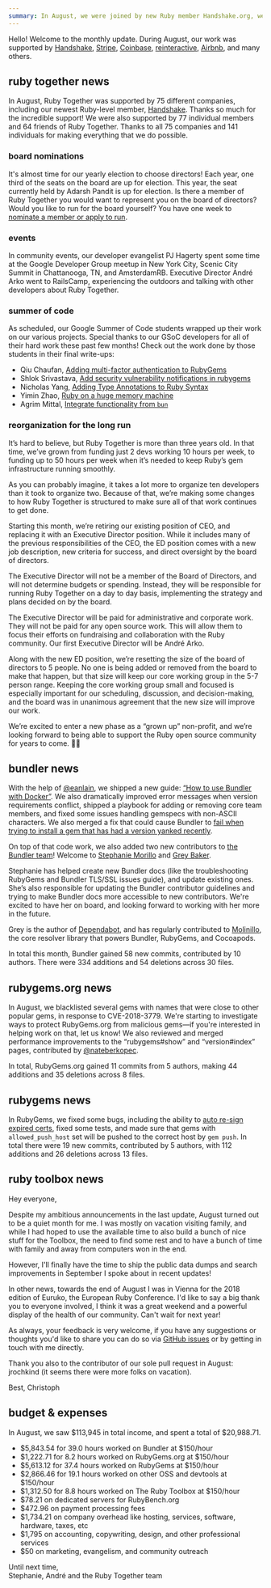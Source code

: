 ```yaml
---
summary: In August, we were joined by new Ruby member Handshake.org, we paid for 113 hours of developer work, shipped a new Bundler guide, and fixed bugs in Bundler and RubyGems.
---
```


Hello! Welcome to the monthly update. During August, our work was supported by [Handshake](https://handshake.org), [Stripe](https://stripe.com), [Coinbase](https://coinbase.com), [reinteractive](https://reinteractive.com/), [Airbnb](http://airbnb.com), and many others.

## ruby together news

In August, Ruby Together was supported by 75 different companies, including our newest Ruby-level member, [Handshake](https://www.handshake.org). Thanks so much for the incredible support! We were also supported by 77 individual members and 64 friends of Ruby Together. Thanks to all 75 companies and 141 individuals for making everything that we do possible.

### board nominations

It's almost time for our yearly election to choose directors! Each year, one third of the seats on the board are up for election. This year, the seat currently held by Adarsh Pandit is up for election. Is there a member of Ruby Together you would want to represent you on the board of directors? Would you like to run for the board yourself? You have one week to [nominate a member or apply to run](https://goo.gl/forms/lshnSf7r0n1ruIpR2).

### events

In community events, our developer evangelist PJ Hagerty spent some time at the Google Developer Group meetup in New York City, Scenic City Summit in Chattanooga, TN, and AmsterdamRB. Executive Director André Arko went to RailsCamp, experiencing the outdoors and talking with other developers about Ruby Together.

### summer of code

As scheduled, our Google Summer of Code students wrapped up their work on our various projects. Special thanks to our GSoC developers for all of their hard work these past few months! Check out the work done by those students in their final write-ups:

  - Qiu Chaufan, [Adding multi-factor authentication to RubyGems](https://gist.github.com/ecnelises/9654e59877aa336977c1409ef540e2a9)
  - Shlok Srivastava, [Add security vulnerability notifications in rubygems](https://lifeinoss.wordpress.com/2018/08/14/gsoc-with-rubygems/)
  - Nicholas Yang, [Adding Type Annotations to Ruby Syntax](https://summerofcode.withgoogle.com/projects/#6181205100199936)
  - Yimin Zhao, [Ruby on a huge memory machine](https://github.com/Tacinight/ruby-gsoc-2018/blob/master/README.md#ruby-gsoc-2018)
  - Agrim Mittal, [Integrate functionality from `bun`](https://gist.github.com/agrim123/cfc1e1aadbe8b46f6e2b6e9b090ed2f3#integrating-functionality-from-bun-into-bundler-gsoc-2018)

### reorganization for the long run

It’s hard to believe, but Ruby Together is more than three years old. In that time, we’ve grown from funding just 2 devs working 10 hours per week, to funding up to 50 hours per week when it’s needed to keep Ruby’s gem infrastructure running smoothly.

As you can probably imagine, it takes a lot more to organize ten developers than it took to organize two. Because of that, we’re making some changes to how Ruby Together is structured to make sure all of that work continues to get done.

Starting this month, we’re retiring our existing position of CEO, and replacing it with an Executive Director position. While it includes many of the previous responsibilities of the CEO, the ED position comes with a new job description, new criteria for success, and direct oversight by the board of directors.

The Executive Director will not be a member of the Board of Directors, and will not determine budgets or spending. Instead, they will be responsible for running Ruby Together on a day to day basis, implementing the strategy and plans decided on by the board.

The Executive Director will be paid for administrative and corporate work. They will not be paid for any open source work. This will allow them to focus their efforts on fundraising and collaboration with the Ruby community. Our first Executive Director will be André Arko.

Along with the new ED position, we’re resetting the size of the board of directors to 5 people. No one is being added or removed from the board to make that happen, but that size will keep our core working group in the 5-7 person range. Keeping the core working group small and focused is especially important for our scheduling, discussion, and decision-making, and the board was in unanimous agreement that the new size will improve our work.

We’re excited to enter a new phase as a “grown up” non-profit, and we’re looking forward to being able to support the Ruby open source community for years to come. 💎💝

## bundler news

With the help of [@eanlain](http://github.com/eanlain), we shipped a new guide: [“How to use Bundler with Docker”](https://bundler.io/v1.16/guides/bundler_docker_guide.html). We also dramatically improved error messages when version requirements conflict, shipped a playbook for adding or removing core team members, and fixed some issues handling gemspecs with non-ASCII characters. We also merged a fix that could cause Bundler to [fail when trying to install a gem that has had a version yanked recently](https://github.com/bundler/bundler/pull/6675).

On top of that code work, we also added two new contributors to [the Bundler team](https://bundler.io/contributors.html)! Welcome to [Stephanie Morillo](https://www.twitter.com/radiomorillo) and [Grey Baker](https://twitter.com/greybaker).

Stephanie has helped create new Bundler docs (like the troubleshooting RubyGems and Bundler TLS/SSL issues guide), and update existing ones. She’s also responsible for updating the Bundler contributor guidelines and trying to make Bundler docs more accessible to new contributors. We're excited to have her on board, and looking forward to working with her more in the future.

Grey is the author of [Dependabot](https://dependabot.com), and has regularly contributed to [Molinillo](https://github.com/cocoapods/molinillo), the core resolver library that powers Bundler, RubyGems, and Cocoapods.

In total this month, Bundler gained 58 new commits, contributed by 10 authors. There were 334 additions and 54 deletions across 30 files.

## rubygems.org news

In August, we blacklisted several gems with names that were close to other popular gems, in response to CVE-2018-3779. We're starting to investigate ways to protect RubyGems.org from malicious gems—if you're interested in helping work on that, let us know! We also reviewed and merged performance improvements to the “rubygems#show” and “version#index” pages, contributed by [@nateberkopec](https://github.com/nateberkopec).

In total, RubyGems.org gained 11 commits from 5 authors, making 44 additions and 35 deletions across 8 files.

## rubygems news

In RubyGems, we fixed some bugs, including the ability to [auto re-sign expired certs](https://github.com/rubygems/rubygems/pull/2380), fixed some tests, and made sure that gems with `allowed_push_host` set will be pushed to the correct host by `gem push`. In total there were 19 new commits, contributed by 5 authors, with 112 additions and 26 deletions across 13 files.

## ruby toolbox news

Hey everyone,

Despite my ambitious announcements in the last update, August turned out to be a quiet month for me. I was mostly on vacation visiting family, and while I had hoped to use the available time to also build a bunch of nice stuff for the Toolbox, the need to find some rest and to have a bunch of time with family and away from computers won in the end.

However, I'll finally have the time to ship the public data dumps and search improvements in September I spoke about in recent updates!

In other news, towards the end of August I was in Vienna for the 2018 edition of Euruko, the European Ruby Conference. I'd like to say a big thank you to everyone involved, I think it was a great weekend and a powerful display of the health of our community. Can't wait for next year!

As always, your feedback is very welcome, if you have any suggestions or thoughts you'd like to share you can do so via [GitHub issues](https://github.com/rubytoolbox/rubytoolbox/issues) or by getting in touch with me directly.

Thank you also to the contributor of our sole pull request in August: jrochkind (it seems there were more folks on vacation).

Best,
Christoph

## budget &amp; expenses

In August, we saw $113,945 in total income, and spent a total of $20,988.71.

* $5,843.54 for 39.0 hours worked on Bundler at $150/hour
* $1,222.71 for 8.2 hours worked on RubyGems.org at $150/hour
* $5,613.12 for 37.4 hours worked on RubyGems at $150/hour
* $2,866.46 for 19.1 hours worked on other OSS and devtools at $150/hour
* $1,312.50 for 8.8 hours worked on The Ruby Toolbox at $150/hour
* $78.21 on dedicated servers for RubyBench.org
* $472.96 on payment processing fees
* $1,734.21 on company overhead like hosting, services, software, hardware, taxes, etc
* $1,795 on accounting, copywriting, design, and other professional services
* $50 on marketing, evangelism, and community outreach

Until next time,<br>
Stephanie, André and the Ruby Together team
